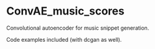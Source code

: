 # ConvAE_music_scores

Convolutional autoencoder for music snippet generation.

Code examples included (with dcgan as well).
